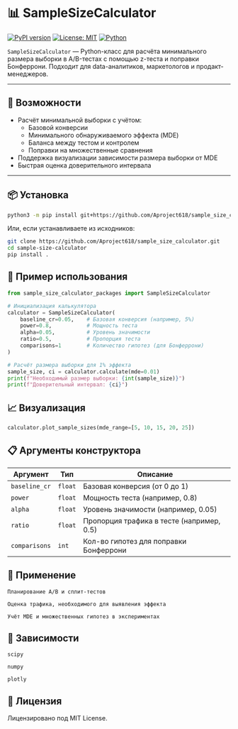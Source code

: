 # 📊 SampleSizeCalculator

[![PyPI version](https://img.shields.io/pypi/v/sample-size-calculator.svg)](https://pypi.org/project/sample-size-calculator/)
[![License: MIT](https://img.shields.io/badge/License-MIT-yellow.svg)](https://opensource.org/licenses/MIT)
[![Python](https://img.shields.io/badge/Python-3.7%2B-blue)](https://www.python.org/)

`SampleSizeCalculator` — Python-класс для расчёта минимального размера выборки в A/B-тестах с помощью z-теста и поправки Бонферрони. Подходит для data-аналитиков, маркетологов и продакт-менеджеров.

---

## 🚀 Возможности

- Расчёт минимальной выборки с учётом:
  - Базовой конверсии
  - Минимального обнаруживаемого эффекта (MDE)
  - Баланса между тестом и контролем
  - Поправки на множественные сравнения
- Поддержка визуализации зависимости размера выборки от MDE
- Быстрая оценка доверительного интервала

---

## 📦 Установка

```bash
python3 -m pip install git+https://github.com/Aproject618/sample_size_calculator.git
```

Или, если устанавливаете из исходников:

```bash
git clone https://github.com/Aproject618/sample_size_calculator.git
cd sample-size-calculator
pip install .
```

## 🧪 Пример использования
```Python
from sample_size_calculator_packages import SampleSizeCalculator

# Инициализация калькулятора
calculator = SampleSizeCalculator(
    baseline_cr=0.05,    # Базовая конверсия (например, 5%)
    power=0.8,           # Мощность теста
    alpha=0.05,          # Уровень значимости
    ratio=0.5,           # Пропорция теста
    comparisons=1        # Количество гипотез (для Бонферрони)
)

# Расчёт размера выборки для 1% эффекта
sample_size, ci = calculator.calculate(mde=0.01)
print(f"Необходимый размер выборки: {int(sample_size)}")
print(f"Доверительный интервал: {ci}")
```

## 📈 Визуализация
```Python
calculator.plot_sample_sizes(mde_range=[5, 10, 15, 20, 25])
```
## 📋 Аргументы конструктора
| Аргумент      | Тип     | Описание                                  |
| ------------- | ------- | ----------------------------------------- |
| `baseline_cr` | `float` | Базовая конверсия (от 0 до 1)             |
| `power`       | `float` | Мощность теста (например, 0.8)            |
| `alpha`       | `float` | Уровень значимости (например, 0.05)       |
| `ratio`       | `float` | Пропорция трафика в тесте (например, 0.5) |
| `comparisons` | `int`   | Кол-во гипотез для поправки Бонферрони    |

## 📌 Применение

    Планирование A/B и сплит-тестов

    Оценка трафика, необходимого для выявления эффекта

    Учёт MDE и множественных гипотез в экспериментах

## 🔧 Зависимости

    scipy

    numpy

    plotly

## 🧾 Лицензия

Лицензировано под MIT License.